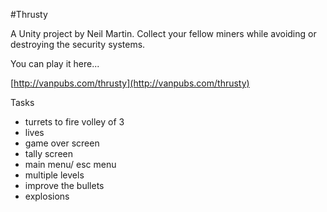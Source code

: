 #Thrusty

A Unity project by Neil Martin. Collect your fellow miners while avoiding or destroying the security systems.

You can play it here...

[http://vanpubs.com/thrusty](http://vanpubs.com/thrusty)


Tasks

- turrets to fire volley of 3
- lives
- game over screen
- tally screen
- main menu/ esc menu
- multiple levels
- improve the bullets
- explosions

